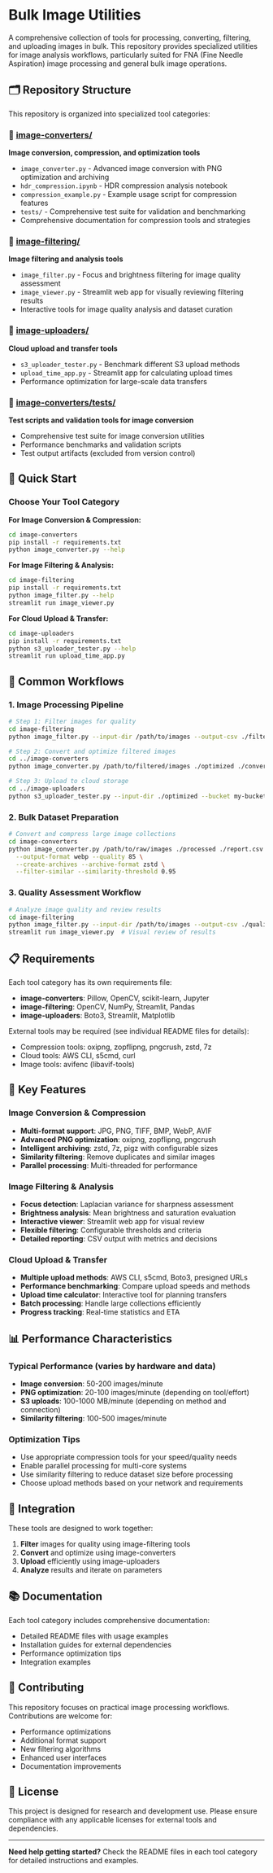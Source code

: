 # Bulk Image Utilities

A comprehensive collection of tools for processing, converting, filtering, and uploading images in bulk. This repository provides specialized utilities for image analysis workflows, particularly suited for FNA (Fine Needle Aspiration) image processing and general bulk image operations.

## 🗂️ Repository Structure

This repository is organized into specialized tool categories:

### 📁 [image-converters/](image-converters/)
**Image conversion, compression, and optimization tools**
- `image_converter.py` - Advanced image conversion with PNG optimization and archiving
- `hdr_compression.ipynb` - HDR compression analysis notebook
- `compression_example.py` - Example usage script for compression features
- `tests/` - Comprehensive test suite for validation and benchmarking
- Comprehensive documentation for compression tools and strategies

### 📁 [image-filtering/](image-filtering/)
**Image filtering and analysis tools**
- `image_filter.py` - Focus and brightness filtering for image quality assessment
- `image_viewer.py` - Streamlit web app for visually reviewing filtering results
- Interactive tools for image quality analysis and dataset curation

### 📁 [image-uploaders/](image-uploaders/)
**Cloud upload and transfer tools**
- `s3_uploader_tester.py` - Benchmark different S3 upload methods
- `upload_time_app.py` - Streamlit app for calculating upload times
- Performance optimization for large-scale data transfers

### 📁 [image-converters/tests/](image-converters/tests/)
**Test scripts and validation tools for image conversion**
- Comprehensive test suite for image conversion utilities
- Performance benchmarks and validation scripts
- Test output artifacts (excluded from version control)

## 🚀 Quick Start

### Choose Your Tool Category

**For Image Conversion & Compression:**
```bash
cd image-converters
pip install -r requirements.txt
python image_converter.py --help
```

**For Image Filtering & Analysis:**
```bash
cd image-filtering
pip install -r requirements.txt
python image_filter.py --help
streamlit run image_viewer.py
```

**For Cloud Upload & Transfer:**
```bash
cd image-uploaders
pip install -r requirements.txt
python s3_uploader_tester.py --help
streamlit run upload_time_app.py
```

## 🔧 Common Workflows

### 1. Image Processing Pipeline
```bash
# Step 1: Filter images for quality
cd image-filtering
python image_filter.py --input-dir /path/to/images --output-csv ./filter-report.csv --algorithm focus

# Step 2: Convert and optimize filtered images
cd ../image-converters
python image_converter.py /path/to/filtered/images ./optimized ./conversion-report.csv --output-format webp

# Step 3: Upload to cloud storage
cd ../image-uploaders
python s3_uploader_tester.py --input-dir ./optimized --bucket my-bucket --method s5cmd_cp
```

### 2. Bulk Dataset Preparation
```bash
# Convert and compress large image collections
cd image-converters
python image_converter.py /path/to/raw/images ./processed ./report.csv \
  --output-format webp --quality 85 \
  --create-archives --archive-format zstd \
  --filter-similar --similarity-threshold 0.95
```

### 3. Quality Assessment Workflow
```bash
# Analyze image quality and review results
cd image-filtering
python image_filter.py --input-dir /path/to/images --output-csv ./quality-report.csv --algorithm brightness
streamlit run image_viewer.py  # Visual review of results
```

## 📋 Requirements

Each tool category has its own requirements file:

- **image-converters**: Pillow, OpenCV, scikit-learn, Jupyter
- **image-filtering**: OpenCV, NumPy, Streamlit, Pandas
- **image-uploaders**: Boto3, Streamlit, Matplotlib

External tools may be required (see individual README files for details):
- Compression tools: oxipng, zopflipng, pngcrush, zstd, 7z
- Cloud tools: AWS CLI, s5cmd, curl
- Image tools: avifenc (libavif-tools)

## 🎯 Key Features

### Image Conversion & Compression
- **Multi-format support**: JPG, PNG, TIFF, BMP, WebP, AVIF
- **Advanced PNG optimization**: oxipng, zopflipng, pngcrush
- **Intelligent archiving**: zstd, 7z, pigz with configurable sizes
- **Similarity filtering**: Remove duplicates and similar images
- **Parallel processing**: Multi-threaded for performance

### Image Filtering & Analysis
- **Focus detection**: Laplacian variance for sharpness assessment
- **Brightness analysis**: Mean brightness and saturation evaluation
- **Interactive viewer**: Streamlit web app for visual review
- **Flexible filtering**: Configurable thresholds and criteria
- **Detailed reporting**: CSV output with metrics and decisions

### Cloud Upload & Transfer
- **Multiple upload methods**: AWS CLI, s5cmd, Boto3, presigned URLs
- **Performance benchmarking**: Compare upload speeds and methods
- **Upload time calculator**: Interactive tool for planning transfers
- **Batch processing**: Handle large collections efficiently
- **Progress tracking**: Real-time statistics and ETA

## 📊 Performance Characteristics

### Typical Performance (varies by hardware and data)
- **Image conversion**: 50-200 images/minute
- **PNG optimization**: 20-100 images/minute (depending on tool/effort)
- **S3 uploads**: 100-1000 MB/minute (depending on method and connection)
- **Similarity filtering**: 100-500 images/minute

### Optimization Tips
- Use appropriate compression tools for your speed/quality needs
- Enable parallel processing for multi-core systems
- Use similarity filtering to reduce dataset size before processing
- Choose upload methods based on your network and requirements

## 🔗 Integration

These tools are designed to work together:

1. **Filter** images for quality using image-filtering tools
2. **Convert** and optimize using image-converters
3. **Upload** efficiently using image-uploaders
4. **Analyze** results and iterate on parameters

## 📚 Documentation

Each tool category includes comprehensive documentation:
- Detailed README files with usage examples
- Installation guides for external dependencies
- Performance optimization tips
- Integration examples

## 🤝 Contributing

This repository focuses on practical image processing workflows. Contributions are welcome for:
- Performance optimizations
- Additional format support
- New filtering algorithms
- Enhanced user interfaces
- Documentation improvements

## 📄 License

This project is designed for research and development use. Please ensure compliance with any applicable licenses for external tools and dependencies.

---

**Need help getting started?** Check the README files in each tool category for detailed instructions and examples.